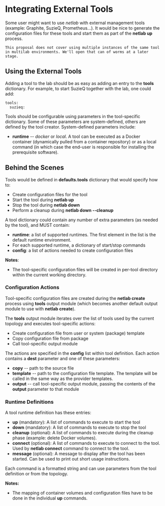 # Integrating External Tools

Some user might want to use _netlab_ with external management tools (example: Graphite, SuzieQ, Prometheus...). It would be nice to generate the configuration files for these tools and start them as part of the **netlab up** process.

```{warning}
This proposal does not cover using multiple instances of the same tool in multilab environments. We'll open that can of worms at a later stage.
```

## Using the External Tools

Adding a tool to the lab should be as easy as adding an entry to the **tools** dictionary. For example, to start SuzieQ together with the lab, one could add:

```
tools:
  suzieq:
```

Tools should be configurable using parameters in the tool-specific dictionary. Some of these parameters are system-defined, others are defined by the tool creator. System-defined parameters include:

* **runtime** -- *docker* or *local*. A tool can be executed as a Docker container (dynamically pulled from a container repository) or as a local command (in which case the end-user is responsible for installing the prerequisite software).

## Behind the Scenes

Tools would be defined in **defaults.tools** dictionary that would specify how to:

* Create configuration files for the tool
* Start the tool during **netlab up**
* Stop the tool during **netlab down**
* Perform a cleanup during **netlab down --cleanup**

A tool dictionary could contain any number of extra parameters (as needed by the tool), and MUST contain:

* **runtime**: a list of supported runtimes. The first element in the list is the default runtime environment.
* For each supported runtime, a dictionary of start/stop commands
* **config**: a list of actions needed to create configuration files

**Notes**:
* The tool-specific configuration files will be created in per-tool directory within the current working directory.

### Configuration Actions

Tool-specific configuration files are created during the **netlab create** process using **tools** output module (which becomes another default output module to use with **netlab create**).

The **tools** output module iterates over the list of tools used by the current topology and executes tool-specific actions:

* Create configuration file from user or system (package) template
* Copy configuration file from package
* Call tool-specific output module

The actions are specified in the **config** list within tool definition. Each action contains a **dest** parameter and one of these parameters:

* **copy** -- path to the source file
* **template** -- path to the configuration file template. The template will be called in the same way as the provider templates.
* **output** -- call tool-specific output module, passing the contents of the **output** parameter to that module

### Runtime Definitions

A tool runtime definition has these entries:

* **up** (mandatory): A list of commands to execute to start the tool
* **down** (mandatory): A list of commands to execute to stop the tool
* **cleanup** (optional): A list of commands to execute during the cleanup phase (example: delete Docker volumes).
* **connect** (optional): A list of commands to execute to connect to the tool. Used by **netlab connect** command to connect to the tool.
* **message** (optional): A message to display after the tool has been started. Can be used to print out short usage instructions.

Each command is a formatted string and can use parameters from the tool definition or from the topology.

**Notes:**
* The mapping of container volumes and configuration files have to be done in the individual **up** commands.

